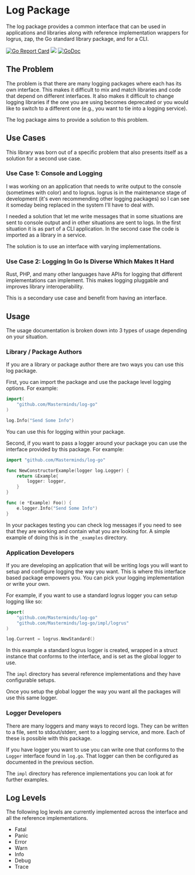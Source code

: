 # Log Package

The log package provides a common interface that can be used in applications and
libraries along with reference implementation wrappers for logrus, zap, the Go
standard library package, and for a CLI.

[![Go Report Card](https://goreportcard.com/badge/github.com/Masterminds/log-go)](https://goreportcard.com/report/github.com/Masterminds/log-go)
[![](https://github.com/Masterminds/semver/workflows/Tests/badge.svg)](https://github.com/Masterminds/log-go/actions)
[![GoDoc](https://img.shields.io/static/v1?label=go.dev&message=reference&color=blue)](https://pkg.go.dev/github.com/Masterminds/log-go)

## The Problem

The problem is that there are many logging packages where each has its own
interface. This makes it difficult to mix and match libraries and code that
depend on different interfaces. It also makes it difficult to change logging
libraries if the one you are using becomes deprecated or you would like to
switch to a different one (e.g., you want to tie into a logging service).

The log package aims to provide a solution to this problem.

## Use Cases

This library was born out of a specific problem that also presents itself as a
solution for a second use case.

### Use Case 1: Console and Logging

I was working on an application that needs to write output to the console
(sometimes with color) and to logrus. logrus is in the maintenance stage of
development (it's even recommending other logging packages) so I can see it
someday being replaced in the system I'll have to deal with.

I needed a solution that let me write messages that in some situations are sent
to console output and in other situations are sent to logs. In the first
situation it is as part of a CLI application. In the second case the code is
imported as a library in a service.

The solution is to use an interface with varying implementations.

### Use Case 2: Logging In Go Is Diverse Which Makes It Hard

Rust, PHP, and many other languages have APIs for logging that different
implementations can implement. This makes logging pluggable and improves library
interoperability.

This is a secondary use case and benefit from having an interface.

## Usage

The usage documentation is broken down into 3 types of usage depending on your
situation.

### Library / Package Authors

If you are a library or package author there are two ways you can use this log
package.

First, you can import the package and use the package level logging options. For
example:

```go
import(
    "github.com/Masterminds/log-go"
)

log.Info("Send Some Info")
```

You can use this for logging within your package.

Second, if you want to pass a logger around your package you can use the
interface provided by this package. For example:

```go
import "github.com/Masterminds/log-go"

func NewConstructorExample(logger log.Logger) {
    return &Example{
        logger: logger,
    }
}

func (e *Example) Foo() {
    e.logger.Info("Send Some Info")
}

```

In your packages testing you can check log messages if you need to see that they
are working and contain what you are looking for. A simple example of doing this
is in the `_examples` directory.

### Application Developers

If you are developing an application that will be writing logs you will want to
setup and configure logging the way you want. This is where this interface
based package empowers you. You can pick your logging implementation or write
your own.

For example, if you want to use a standard logrus logger you can setup logging
like so:

```go
import(
    "github.com/Masterminds/log-go"
    "github.com/Masterminds/log-go/impl/logrus"
)

log.Current = logrus.NewStandard()
```

In this example a standard logrus logger is created, wrapped in a struct
instance that conforms to the interface, and is set as the global logger to use.

The `impl` directory has several reference implementations and they have
configurable setups.

Once you setup the global logger the way you want all the packages will use this
same logger.

### Logger Developers

There are many loggers and many ways to record logs. They can be written to a
file, sent to stdout/stderr, sent to a logging service, and more. Each of these
is possible with this package.

If you have logger you want to use you can write one that conforms to the
`Logger` interface found in `log.go`. That logger can then be configured as
documented in the previous section.

The `impl` directory has reference implementations you can look at for further
examples.

## Log Levels

The following log levels are currently implemented across the interface and all
the reference implementations.

- Fatal
- Panic
- Error
- Warn
- Info
- Debug
- Trace
